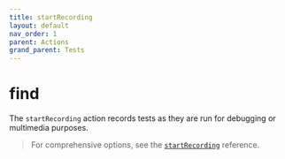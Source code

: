 ```yaml
---
title: startRecording
layout: default
nav_order: 1
parent: Actions
grand_parent: Tests
---
```


# find

The `startRecording` action records tests as they are run for debugging or multimedia purposes.

> For comprehensive options, see the [`startRecording`](/reference/schemas/startRecording) reference.
